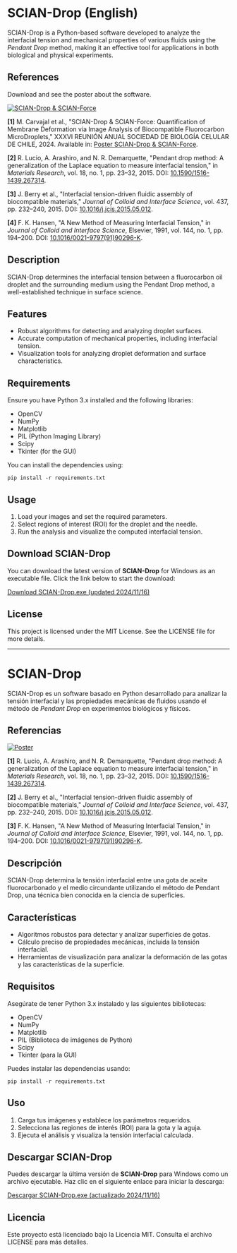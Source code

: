 # SCIAN-Drop (English)

SCIAN-Drop is a Python-based software developed to analyze the interfacial tension and mechanical properties of various fluids using the *Pendant Drop* method, making it an effective tool for applications in both biological and physical experiments.

## References

Download and see the poster about the software.

[![SCIAN-Drop & SCIAN-Force](https://img.shields.io/badge/SCIAN--Drop%20%26%20SCIAN--Force-Membrane%20Deformation%20via%20Image%20Analysis-blue)](https://github.com/L3N73J4M4N/SCIAN-Force/releases/download/SCIAN-Force/2024_Poster_MCarvajal_SCIANForce_SCIANDrop.pdf)

**[1]** M. Carvajal et al., "SCIAN-Drop & SCIAN-Force: Quantification of Membrane Deformation via Image Analysis of Biocompatible Fluorocarbon MicroDroplets," XXXVI REUNIÓN ANUAL SOCIEDAD DE BIOLOGÍA CELULAR DE CHILE, 2024. Available in: [Poster SCIAN-Drop & SCIAN-Force](https://github.com/L3N73J4M4N/SCIAN-Force/releases/download/SCIAN-Force/2024_Poster_MCarvajal_SCIANForce_SCIANDrop.pdf).

**[2]** R. Lucio, A. Arashiro, and N. R. Demarquette, "Pendant drop method: A generalization of the Laplace equation to measure interfacial tension," in *Materials Research*, vol. 18, no. 1, pp. 23–32, 2015. DOI: [10.1590/1516-1439.267314](https://doi.org/10.1590/1516-1439.267314).

**[3]** J. Berry et al., "Interfacial tension-driven fluidic assembly of biocompatible materials," *Journal of Colloid and Interface Science*, vol. 437, pp. 232–240, 2015. DOI: [10.1016/j.jcis.2015.05.012](https://doi.org/10.1016/j.jcis.2015.05.012).
   
**[4]** F. K. Hansen, "A New Method of Measuring Interfacial Tension," in *Journal of Colloid and Interface Science*, Elsevier, 1991, vol. 144, no. 1, pp. 194–200. DOI: [10.1016/0021-9797(91)90296-K](https://www.sciencedirect.com/science/article/pii/002197979190296K).

## Description
SCIAN-Drop determines the interfacial tension between a fluorocarbon oil droplet and the surrounding medium using the Pendant Drop method, a well-established technique in surface science.

## Features
- Robust algorithms for detecting and analyzing droplet surfaces.
- Accurate computation of mechanical properties, including interfacial tension.
- Visualization tools for analyzing droplet deformation and surface characteristics.

## Requirements
Ensure you have Python 3.x installed and the following libraries:
- OpenCV
- NumPy
- Matplotlib
- PIL (Python Imaging Library)
- Scipy
- Tkinter (for the GUI)

You can install the dependencies using:
```
pip install -r requirements.txt
```

## Usage
1. Load your images and set the required parameters.
2. Select regions of interest (ROI) for the droplet and the needle.
3. Run the analysis and visualize the computed interfacial tension.

## Download SCIAN-Drop

You can download the latest version of **SCIAN-Drop** for Windows as an executable file. Click the link below to start the download:

[Download SCIAN-Drop.exe (updated 2024/11/16)](https://github.com/L3N73J4M4N/SCIAN-Drop/releases/download/SCIAN-Drop/SCIAN-Drop.v2024.11.08.exe)

## License
This project is licensed under the MIT License. See the LICENSE file for more details.

---

# SCIAN-Drop
SCIAN-Drop es un software basado en Python desarrollado para analizar la tensión interfacial y las propiedades mecánicas de fluidos usando el método de *Pendant Drop* en experimentos biológicos y físicos.

## Referencias

[![Poster](https://img.shields.io/badge/Poster-PDF-blue)](https://github.com/L3N73J4M4N/SCIAN-Drop/releases/download/SCIAN-Drop/2024_Poster_MCarvajal_SCIANForce_SCIANDrop.pdf)

**[1]** R. Lucio, A. Arashiro, and N. R. Demarquette, "Pendant drop method: A generalization of the Laplace equation to measure interfacial tension," in *Materials Research*, vol. 18, no. 1, pp. 23–32, 2015. DOI: [10.1590/1516-1439.267314](https://doi.org/10.1590/1516-1439.267314).

**[2]** J. Berry et al., "Interfacial tension-driven fluidic assembly of biocompatible materials," *Journal of Colloid and Interface Science*, vol. 437, pp. 232–240, 2015. DOI: [10.1016/j.jcis.2015.05.012](https://doi.org/10.1016/j.jcis.2015.05.012).
   
**[3]** F. K. Hansen, "A New Method of Measuring Interfacial Tension," in *Journal of Colloid and Interface Science*, Elsevier, 1991, vol. 144, no. 1, pp. 194–200. DOI: [10.1016/0021-9797(91)90296-K](https://www.sciencedirect.com/science/article/pii/002197979190296K).

## Descripción
SCIAN-Drop determina la tensión interfacial entre una gota de aceite fluorocarbonado y el medio circundante utilizando el método de Pendant Drop, una técnica bien conocida en la ciencia de superficies.

## Características
- Algoritmos robustos para detectar y analizar superficies de gotas.
- Cálculo preciso de propiedades mecánicas, incluida la tensión interfacial.
- Herramientas de visualización para analizar la deformación de las gotas y las características de la superficie.

## Requisitos
Asegúrate de tener Python 3.x instalado y las siguientes bibliotecas:

- OpenCV
- NumPy
- Matplotlib
- PIL (Biblioteca de imágenes de Python)
- Scipy
- Tkinter (para la GUI)
  
Puedes instalar las dependencias usando:

```
pip install -r requirements.txt
```

## Uso
1. Carga tus imágenes y establece los parámetros requeridos.
2. Selecciona las regiones de interés (ROI) para la gota y la aguja.
3. Ejecuta el análisis y visualiza la tensión interfacial calculada.

## Descargar SCIAN-Drop

Puedes descargar la última versión de **SCIAN-Drop** para Windows como un archivo ejecutable. Haz clic en el siguiente enlace para iniciar la descarga:

[Descargar SCIAN-Drop.exe (actualizado 2024/11/16)](https://github.com/L3N73J4M4N/SCIAN-Drop/releases/download/SCIAN-Drop/SCIAN-Drop.v2024.11.08.exe)

## Licencia
Este proyecto está licenciado bajo la Licencia MIT. Consulta el archivo LICENSE para más detalles.
